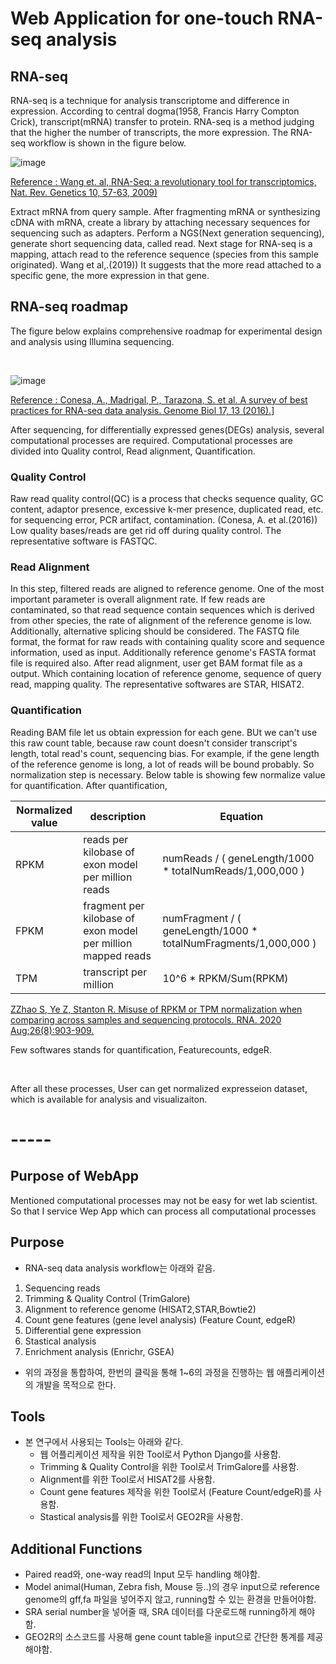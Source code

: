 # Web Application for one-touch RNA-seq analysis 
## RNA-seq 
RNA-seq is a technique for analysis transcriptome and difference in expression. According to central dogma(1958, Francis Harry Compton Crick), transcript(mRNA) transfer to protein. RNA-seq is a method judging that the higher the number of transcripts, the more expression.
The RNA-seq workflow is shown in the figure below.  

![image](https://user-images.githubusercontent.com/97942772/206076146-42bd9580-c9e9-4512-ba3e-a34089f32777.png)

[Reference : Wang et. al, RNA-Seq: a revolutionary tool for transcriptomics, Nat. Rev. Genetics 10, 57-63, 2009)](https://www.nature.com/articles/nrg2484)
 
 Extract mRNA from query sample. After fragmenting mRNA or synthesizing cDNA with mRNA, create a library by attaching necessary sequences for sequencing such as adapters. Perform a NGS(Next generation sequencing), generate short sequencing data, called read.
 Next stage for RNA-seq is a mapping, attach read to the reference sequence (species from this sample originated). Wang et al,.(2019)) It suggests that the more read attached to a specific gene, the more expression in that gene. 
 
## RNA-seq roadmap
The figure below explains comprehensive roadmap for experimental design and analysis using Illumina sequencing.

<br/>

![image](https://user-images.githubusercontent.com/97942772/206102252-0cc8748a-8050-4d07-ae91-a6a5724faeda.png)  


[Reference : Conesa, A., Madrigal, P., Tarazona, S. et al. A survey of best practices for RNA-seq data analysis. Genome Biol 17, 13 (2016).](https://genomebiology.biomedcentral.com/articles/10.1186/s13059-016-0881-8)]

After sequencing, for differentially expressed genes(DEGs) analysis, several computational processes are required. 
Computational processes are divided into Quality control, Read alignment, Quantification.
### Quality Control
Raw read quality control(QC) is a process that checks sequence quality, GC content, adaptor presence, excessive k-mer presence, duplicated read, etc. for sequencing error, PCR artifact, contamination. (Conesa, A. et al.(2016))
Low quality bases/reads are get rid off during quality control. The representative software is FASTQC.
### Read Alignment 
In this step, filtered reads are aligned to reference genome. One of the most important parameter is overall alignment rate. If few reads are contaminated, so that read sequence contain sequences which is derived from other species, the rate of alignment of the reference genome is low. Additionally, alternative splicing should be considered.
The FASTQ file format, the format for raw reads with containing quality score and sequence information, used as input. Additionally reference genome's FASTA format file is required also. After read alignment, user get BAM format file as a output. Which containing location of reference genome, sequence of query read, mapping quality. The representative softwares are STAR, HISAT2.
### Quantification
Reading BAM file let us obtain expression for each gene. BUt we can't use this raw count table, because raw count doesn't consider transcript's length, total read's count, sequencing bias. For example, if the gene length of the reference genome is long, a lot of reads will be bound probably. So normalization step is necessary. Below table is showing few normalize value for quantification. After quantification, 

|Normalized value|description|Equation|
|-|-|-|
|RPKM|reads per kilobase of exon model per million reads|numReads / ( geneLength/1000 * totalNumReads/1,000,000 )|
|FPKM|fragment per kilobase of exon model per million mapped reads|numFragment / ( geneLength/1000 * totalNumFragments/1,000,000 )|
|TPM|transcript per million|10^6 * RPKM/Sum(RPKM)|

[ZZhao S, Ye Z, Stanton R. Misuse of RPKM or TPM normalization when comparing across samples and sequencing protocols. RNA. 2020 Aug;26(8):903-909.](https://www.ncbi.nlm.nih.gov/pmc/articles/PMC7373998/)

Few softwares stands for quantification, Featurecounts, edgeR.

<br/>

After all these processes, User can get normalized expresseion dataset, which is available for analysis and visualizaiton.






# -----
## Purpose of WebApp
Mentioned computational processes may not be easy for wet lab scientist. So that I service Wep App which can process all computational processes 

## Purpose 
+ RNA-seq data analysis workflow는 아래와 같음.
 1. Sequencing reads
 2. Trimming & Quality Control (TrimGalore)
 3. Alignment to reference genome (HISAT2,STAR,Bowtie2)
 4. Count gene features (gene level analysis) (Feature Count, edgeR)
 5. Differential gene expression 
 6. Stastical analysis 
 7. Enrichment analysis (Enrichr, GSEA)

+ 위의 과정을 통합하여, 한번의 클릭을 통해 1~6의 과정을 진행하는 웹 애플리케이션의 개발을 목적으로 한다. 

## Tools 
+ 본 연구에서 사용되는 Tools는 아래와 같다.
  + 웹 어플리케이션 제작을 위한 Tool로서 Python Django를 사용함.
  + Trimming & Quality Control을 위한 Tool로서 TrimGalore를 사용함.
  + Alignment를 위한 Tool로서 HISAT2를 사용함.
  + Count gene features 제작을 위한 Tool로서 (Feature Count/edgeR)를 사용함.
  + Stastical analysis를 위한 Tool로서 GEO2R을 사용함.
 
## Additional Functions
+ Paired read와, one-way read의 Input 모두 handling 해야함.
+ Model animal(Human, Zebra fish, Mouse 등..)의 경우 input으로 reference genome의 gff,fa 파일을 넣어주지 않고, running할 수 있는 환경을 만들어야함.
+ SRA serial number을 넣어줄 때, SRA 데이터를 다운로드해 running하게 해야함.
+ GEO2R의 소스코드를 사용해 gene count table을 input으로 간단한 통계를 제공해야함.
